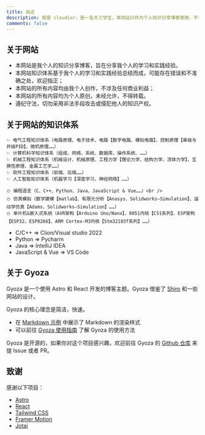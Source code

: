 ```yaml
---
title: 自述
description: 我是 cloudier，是一名大三学生，本网站只作为个人知识分享博客使用，不提供任何技术支持。
comments: false
---
```


## 关于网站

- 本网站是我个人的知识分享博客，旨在分享我个人的学习和实践经验。
- 本网站知识体系基于我个人的学习和实践经验总结而成，可能存在错误和不准确之处，欢迎指正；
- 本网站的所有内容均由我个人创作，不涉及任何商业利益；
- 本网站的所有内容均为个人原创，未经允许，不得转载。
- 遵纪守法，切勿采用非法手段攻击或侵犯他人的知识产权。

## 关于网站的知识体系

    ✨ 电气工程知识体系（电路原理、电子技术、电路【数字电路、模拟电路】、控制原理【串级与并级PID】、微机原理……）
    ✨ 计算机科学知识体系（组成、网络、系统、数据库、操作系统、……）
    ✨ 机械工程知识体系（机械设计、机械原理、工程力学【理论力学、结构力学、流体力学】、互换性原理、金属工艺学……）
    ✨ 软件工程知识体系（前端、后端……）
    ✨ 人工智能知识体系（机器学习【深度学习、神经网络】……）

    ⛄ 编程语言（C、C++、Python、Java、JavaScript & Vue……）<br />
    ⛄ 仿真模拟（数学建模【matlab】、有限元分析【Anasys、Solidworks—Simulation】、运动学仿真【Adams、Solidworks—Simulation】……）
    ⛄ 单片机&嵌入式系统（AVR架构【Arduino Uno/Nano】、8051内核【C51系列】、ESP架构【ESP32、ESP8266】、ARM Cortex-M3内核【Stm32103f系列】……）

- C/C++ => Clion/Visual studio 2022
- Python => Pycharm
- Java => IntelliJ IDEA
- JavaScript & Vue => VS Code

## 关于 Gyoza

Gyoza 是一个使用 Astro 和 React 开发的博客主题。Gyoza 借鉴了 [Shiro](https://github.com/innei/Shiro) 和一些网站的设计。

Gyoza 的核心理念是简洁，快速。

- 在 [Markdown 示例](/posts/markdown) 中展示了 Markdown 的渲染样式
- 可以前往 [Gyoza 使用指南](/posts/guide) 了解 Gyoza 的使用方法

Gyoza 是开源的，如果你对这个项目感兴趣，欢迎前往 Gyoza 的 [Github 仓库](https://github.com/lxchapu/astro-gyoza) 来提 Issue 或者 PR。

## 致谢

感谢以下项目：

- [Astro](https://astro.build/)
- [React](https://reactjs.org/)
- [Tailwind CSS](https://tailwindcss.com/)
- [Framer Motion](https://www.framer.com/motion/)
- [Jotai](https://jotai.org/)
